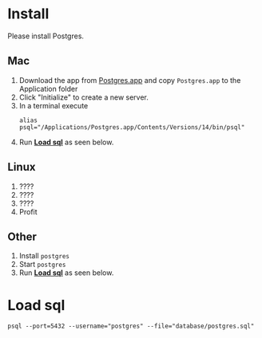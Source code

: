 # Install

Please install Postgres.

## Mac
1. Download the app from [Postgres.app](http://postgres.app) and copy `Postgres.app` to the Application folder
2. Click "Initialize" to create a new server.
3. In a terminal execute
    ```shell
    alias psql="/Applications/Postgres.app/Contents/Versions/14/bin/psql"
    ```
4. Run [**Load sql**](#load-sql) as seen below.
   

## Linux
1. ????
2. ????
3. ????
4. Profit

## Other
1. Install `postgres`
2. Start `postgres`
3. Run [**Load sql**](#load-sql) as seen below. 


# Load sql

```shell
psql --port=5432 --username="postgres" --file="database/postgres.sql"
```